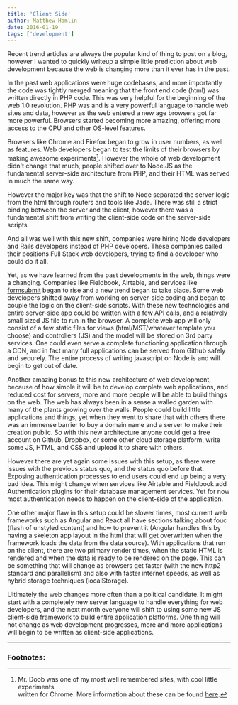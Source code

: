 ```yaml
---
title: 'Client Side'
author: Matthew Hamlin
date: 2016-01-19
tags: ['development']
---
```


Recent trend articles are always the popular kind of thing to post on a blog, however I wanted to quickly writeup a simple little prediction about web development because the web is changing more than it ever has in the past.

In the past web applications were huge codebases, and more importantly the code was tightly merged meaning that the front end code (html) was written directly in PHP code. This was very helpful for the beginning of the web 1.0 revolution. PHP was and is a very powerful language to handle web sites and data, however as the web entered a new age browsers got far more powerful. Browsers started becoming more amazing, offering more access to the CPU and other OS-level features.

Browsers like Chrome and Firefox began to grow in user numbers, as well as features. Web developers began to test the limits of their browsers by making awesome experiments[^1]. However the whole of web development didn't change that much, people shifted over to Node.JS as the fundamental server-side architecture from PHP, and their HTML was served in much the same way.

However the major key was that the shift to Node separated the server logic from the html through routers and tools like Jade. There was still a strict binding between the server and the client, however there was a fundamental shift from writing the client-side code on the server-side scripts.

And all was well with this new shift, companies were hiring Node developers and Rails developers instead of PHP developers. These companies called their positions Full Stack web developers, trying to find a developer who could do it all.

Yet, as we have learned from the past developments in the web, things were a changing. Companies like Fieldbook, Airtable, and services like <a href="https://www.producthunt.com/tech/formsubmit">formsubmit</a> began to rise and a new trend began to take place. Some web developers shifted away from working on server-side coding and began to couple the logic on the client-side scripts. With these new technologies and entire server-side app could be written with a few API calls, and a relatively small sized JS file to run in the browser. A complete web app will only consist of a few static files for views  (html/MST/whatever template you choose) and controllers (JS) and the model will be stored on 3rd party services. One could even serve a complete functioning application through a CDN, and in fact many full applications can be served from Github safely and securely. The entire process of writing javascript on Node is and will begin to get out of date.

Another amazing bonus to this new architecture of web development, because of how simple it will be to develop complete web applications, and reduced cost for servers, more and more people will be able to build things on the web. The web has always been in a sense a walled garden with many of the plants growing over the walls. People could build little applications and things, yet when they went to share that with others there was an immense barrier to buy a domain name and a server to make their creation public. So with this new architecture anyone could get a free account on Github, Dropbox, or some other cloud storage platform, write some JS, HTML, and CSS and upload it to share with others.

However there are yet again some issues with this setup, as there were issues with the previous status quo, and the status quo before that. Exposing authentication processes to end users could end up being a very bad idea. This might change when services like Airtable and Fieldbook add Authentication plugins for their database management services. Yet for now most authentication needs to happen on the client-side of the application.

One other major flaw in this setup could be slower times, most current web frameworks such as Angular and React all have sections talking about fouc (flash of unstyled content) and how to prevent it (Angular handles this by having a skeleton app layout in the html that will get overwritten when the framework loads the data from the data source). With applications that run on the client, there are two primary render times, when the static HTML is rendered and when the data is ready to be rendered on the page. This can be something that will change as browsers get faster (with the new http2 standard and parallelism) and also with faster internet speeds, as well as hybrid storage techniques (localStorage).

Ultimately the web changes more often than a political candidate. It might start with a completely new server language to handle everything for web developers, and the next month everyone will shift to using some new JS client-side framework to build entire application platforms. One thing will not change as web development progresses, more and more applications will begin to be written as client-side applications.

---
### Footnotes:
[^1]: Mr. Doob was one of my most well remembered sites, with cool little experiments  
    written for Chrome. More information about these can be found <a  
    href="http://mrdoob.com/">here</a>.
